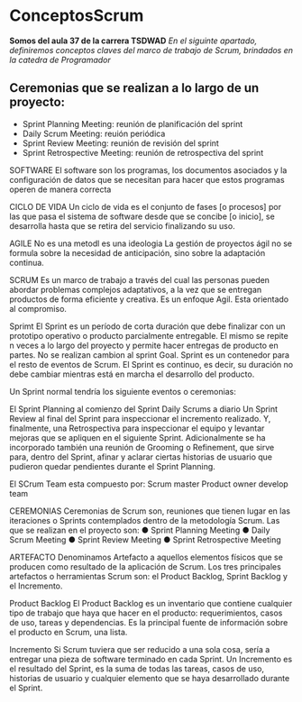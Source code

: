 # ConceptosScrum
**Somos del aula 37 de la carrera TSDWAD**
*En el siguinte apartado, definiremos conceptos claves del marco de trabajo de Scrum, brindados en la catedra de Programador*

## Ceremonias que se realizan a lo largo de un proyecto:
- Sprint Planning Meeting: reunión de planificación del sprint
- Daily Scrum Meeting: reuión periódica
- Sprint Review Meeting: reunión de revisión del sprint
- Sprint Retrospective Meeting: reunión de retrospectiva del sprint


SOFTWARE
El software son los programas, los documentos asociados y la configuración de datos que
se necesitan para hacer que estos programas operen de manera correcta

CICLO DE VIDA
Un ciclo de vida es el conjunto de fases [o procesos] por las que pasa
el sistema de software desde que se concibe [o inicio], se desarrolla
hasta que se retira del servicio finalizando su uso.

AGILE
No es una metodl es una ideologia
La gestión de proyectos ágil no se formula sobre la necesidad de
anticipación, sino sobre la adaptación continua.

SCRUM
 Es un marco de trabajo a través
del cual las personas pueden abordar
problemas complejos adaptativos, a la vez
que se entregan productos de forma
eficiente y creativa.
Es un enfoque Agil.
Esta orientado al compromiso.

Sprimt
El Sprint es un período de corta duración que debe finalizar con un prototipo
operativo o producto parcialmente entregable. El mismo se repite n veces a
lo largo del proyecto y permite hacer entregas de producto en partes.
No se realizan cambion al sprint Goal.
Sprint es un contenedor para el resto de eventos de Scrum. El Sprint es continuo, es decir, su duración no debe cambiar mientras está en marcha el desarrollo del producto.

Un Sprint normal tendría los siguiente eventos o ceremonias:

El Sprint Planning al comienzo del Sprint
Daily Scrums a diario
Un Sprint Review al final del Sprint para inspeccionar el incremento realizado.
Y, finalmente, una Retrospectiva para inspeccionar el equipo y levantar mejoras que se apliquen en el siguiente Sprint.
Adicionalmente se ha incorporado también una reunión de Grooming o Refinement, que sirve para, dentro del Sprint, afinar y aclarar ciertas historias de usuario que pudieron quedar pendientes durante el Sprint Planning.

El SCrum Team esta compuesto por:
Scrum master
Product owner
develop team

CEREMONIAS
Ceremonias de Scrum son, reuniones que tienen lugar en las iteraciones o Sprints contemplados dentro de la metodología Scrum.
 Las que se realizan en el proyecto son:
● Sprint Planning Meeting
● Daily Scrum Meeting
● Sprint Review Meeting
● Sprint Retrospective Meeting

ARTEFACTO
Denominamos Artefacto a aquellos elementos físicos que se producen como resultado de la aplicación de Scrum. Los tres principales artefactos o herramientas Scrum son: el Product Backlog, Sprint Backlog y el Incremento.

Product Backlog
El Product Backlog es un inventario que contiene cualquier tipo de trabajo que haya que hacer en el producto: requerimientos, casos de uso, tareas y dependencias. Es la principal fuente de información sobre el producto en Scrum, una lista.


Incremento
Si Scrum tuviera que ser reducido a una sola cosa, sería a entregar una pieza de software terminado en cada Sprint. Un Incremento es el resultado del Sprint, es la suma de todas las tareas, casos de uso, historias de usuario y cualquier elemento que se haya desarrollado durante el Sprint.














